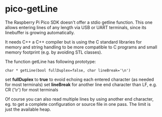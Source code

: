 # pico-getLine
The Raspberry Pi Pico SDK doesn't offer a stdio getline function. 
This one allows entering lines of any length via USB or UART terminals, since its linebuffer is growing automatically.

It needs C++ a C++ compiler but is using the C standard libraries for memory and string handling to be more compatible to C programs and small memory footprint (e.g. by avoiding STL classes).

The function getLine has following prototype:

```
char * getLine(bool fullDuplex=false, char lineBreak='\n') 
```

set **fullDuplex** to **true** to evoid echoing each entered character (as needed for most terminals)
set **lineBreak** for another line end character than LF, e.g. CR ('\r') for most terminals

Of course you can also read multiple lines by using another end character, eg. to get a complete configuration or source file in one pass. The limit is just the available heap.

